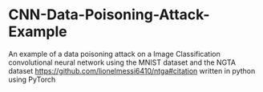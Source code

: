 # CNN-Data-Poisoning-Attack-Example
An example of a data poisoning attack on a Image Classification convolutional neural network using the MNIST dataset and the NGTA dataset https://github.com/lionelmessi6410/ntga#citation
written in python using PyTorch
